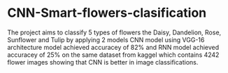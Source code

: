 # CNN-Smart-flowers-clasification
The project aims to classify 5 types of flowers the Daisy, Dandelion, Rose, Sunflower and Tulip by applying 2 models CNN model using VGG-16 architecture model achieved accuracey of 82% and RNN model achieved accuracey of 25% on the same dataset from kaggel which contains 4242 flower images showing that CNN is better in image classifications.
